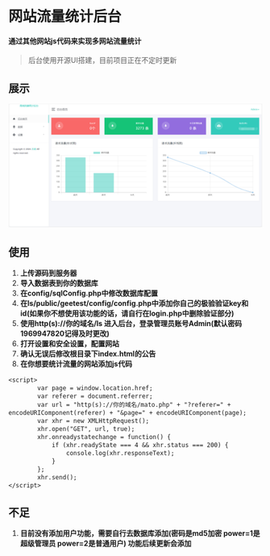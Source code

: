 # 网站流量统计后台
#### 通过其他网站js代码来实现多网站流量统计

>后台使用开源UI搭建，目前项目正在不定时更新
## 展示

![图片名称](/zs/1.png) 

## 使用
1. **上传源码到服务器**
2. **导入数据表到你的数据库**
3. **在config/sqlConfig.php中修改数据库配置**
4. **在ls/public/geetest/config/config.php中添加你自己的极验验证key和id(如果你不想使用该功能的话，请自行在login.php中删除验证部分)**
5. **使用http(s)://你的域名/ls 进入后台，登录管理员账号Admin(默认密码1969947820记得及时更改)**
6. **打开设置和安全设置，配置网站**
7. **确认无误后修改根目录下index.html的公告**
8. **在你想要统计流量的网站添加js代码**
   
```
<script>
        var page = window.location.href;
        var referer = document.referrer;
        var url = "http(s)://你的域名/mato.php" + "?referer=" + encodeURIComponent(referer) + "&page=" + encodeURIComponent(page);
        var xhr = new XMLHttpRequest();
        xhr.open("GET", url, true);
        xhr.onreadystatechange = function() {
            if (xhr.readyState === 4 && xhr.status === 200) {
                console.log(xhr.responseText);
            }
        };
        xhr.send();
</script>
``` 

## 不足
1. **目前没有添加用户功能，需要自行去数据库添加(密码是md5加密 power=1是超级管理员 power=2是普通用户) 功能后续更新会添加**
